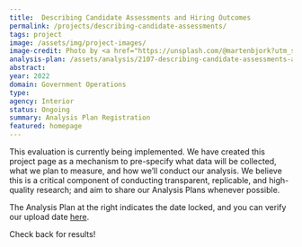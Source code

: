 ```yaml
---
title:  Describing Candidate Assessments and Hiring Outcomes
permalink: /projects/describing-candidate-assessments/
tags: project  
image: /assets/img/project-images/  
image-credit: Photo by <a href="https://unsplash.com/@martenbjork?utm_source=unsplash&utm_medium=referral&utm_content=creditCopyText">Marten Bjork</a> on <a href="https://unsplash.com/?utm_source=unsplash&utm_medium=referral&utm_content=creditCopyText">Unsplash</a>
analysis-plan: /assets/analysis/2107-describing-candidate-assessments-analysis-plan.pdf
abstract: 
year: 2022  
domain: Government Operations
type: 
agency: Interior
status: Ongoing
summary: Analysis Plan Registration
featured: homepage
---
```

This evaluation is currently being implemented. We have created this project page as a mechanism to pre-specify what data will be collected, what we plan to measure, and how we’ll conduct our analysis. We believe this is a critical component of conducting transparent, replicable, and high-quality research; and aim to share our Analysis Plans whenever possible.

The Analysis Plan at the right indicates the date locked, and you can verify our upload date <a href="https://github.com/gsa-oes/office-of-evaluation-sciences/commits/master/assets/analysis/2107-describing-candidate-assessments-analysis-plan.pdf">here</a>. 

Check back for results!
